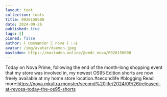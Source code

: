 ```yaml
---
layout: toot
collection: toots
title: 0926150600
date: 2024-09-26
published: true
tags: []
pinned: false
author: ⸸ commander ░ nova ⸸ :~$
avatar: /img/avatar/daemon.jpeg
mastodon: https://mastodon.online/@cmdr_nova/0926150600
---
```


Today on Nova Prime, following the end of the month-long shopping event that my store was involved in, my newest OS95 Edition shorts are now freely available at my home store location.#secondlife #blogging Read more:https://nova.mkultra.monster/second%20life/2024/09/26/released-at-revosa-today-the-os95-shorts
